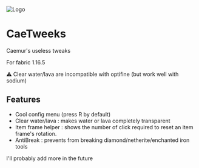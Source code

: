 ![Logo](https://cdn.discordapp.com/attachments/735439950647918612/848206055149666324/icon.png)
# CaeTweeks
Caemur's useless tweaks

For fabric 1.16.5

:warning: Clear water/lava are incompatible with optifine (but work well with sodium)

## Features
- Cool config menu (press R by default)
- Clear water/lava : makes water or lava completely transparent
- Item frame helper : shows the number of click required to reset an item frame's rotation.
- AntiBreak : prevents from breaking diamond/netherite/enchanted iron tools

I'll probably add more in the future